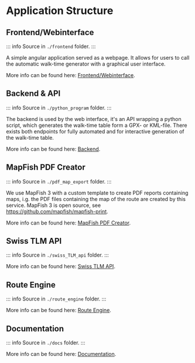 # Application Structure

## Frontend/Webinterface

::: info
Source in `./frontend` folder.
:::

A simple angular application served as a webpage. It allows for users to call the automatic walk-time generator with
a graphical user interface.

More info can be found here: [Frontend/Webinterface](../frontend/about.md).

## Backend & API

::: info
Source in `./python_program` folder.
:::

The backend is used by the web interface, it's an API wrapping a python script, which generates the walk-time table form
a GPX- or KML-file. There exists both endpoints for fully automated and for interactive generation of the walk-time
table.

More info can be found here: [Backend](../backend/about.md).

## MapFish PDF Creator

::: info
Source in `./pdf_map_export` folder.
:::

We use MapFish 3 with a custom template to create PDF reports containing maps, i.g. the PDF files containing the map of
the route are created by this service. MapFish 3 is open source, see https://github.com/mapfish/mapfish-print.

More info can be found here: [MapFish PDF Creator](../pdf_creator/about.md).

## Swiss TLM API

::: info
Source in `./swiss_TLM_api` folder.
:::

More info can be found here: [Swiss TLM API](../swiss_TLM_API/about.md).

## Route Engine

::: info
Source in `./route_engine` folder.
:::

More info can be found here: [Route Engine](../route_engine/about.md).

## Documentation

::: info
Source in `./docs` folder.
:::

More info can be found here: [Documentation](../documentation/about.md).
